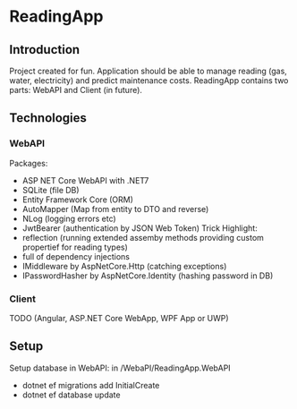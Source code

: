 # ReadingApp
## Introduction
Project created for fun. Application should be able to manage reading (gas, water, electricity) and predict maintenance costs.
ReadingApp contains two parts: WebAPI and Client (in future).
## Technologies
### WebAPI
Packages:
- ASP NET Core WebAPI with .NET7
- SQLite (file DB)
- Entity Framework Core (ORM)
- AutoMapper (Map from entity to DTO and reverse)
- NLog (logging errors etc)
- JwtBearer (authentication by JSON Web Token)
Trick Highlight:
- reflection (running extended assemby methods providing custom propertief for reading types)
- full of dependency injections
- IMiddleware by AspNetCore.Http (catching exceptions)
- IPasswordHasher by AspNetCore.Identity (hashing password in DB)
### Client
TODO (Angular, ASP.NET Core WebApp, WPF App or UWP)
## Setup
Setup database in WebAPI:
in /WebaPI/ReadingApp.WebAPI
- dotnet ef migrations add InitialCreate
- dotnet ef database update

